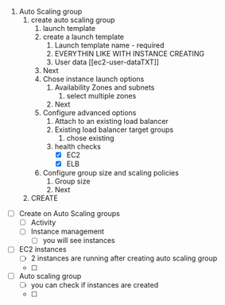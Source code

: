1. Auto Scaling group
	1. create auto scaling group
		1. launch template
		2. create a launch template
			1. Launch template name - required
			2. EVERYTHIN LIKE WITH INSTANCE CREATING
			3. User data [[ec2-user-dataTXT]]
		3. Next
		4. Chose instance launch options
			1. Availability Zones and subnets
				1. select multiple zones
			2. Next
		5. Configure advanced options
			1. Attach to an existing load balancer
			2. Existing load balancer target groups
				1. chose existing
			3. health checks 
				- [x] EC2
				- [x] ELB
		6. Configure group size and scaling policies 
			1. Group size
			2. Next
	2. CREATE
- [ ] Create on Auto Scaling groups
	- [ ] Activity
	- [ ] Instance management
		- [ ] you will see instances 

- [ ] EC2 instances
	- [ ] 2 instances are running after creating auto scaling group
	- [ ] 
- [ ] Auto scaling group
	- [ ] you can check if instances are created
	- [ ] 